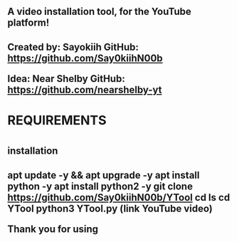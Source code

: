 <h2> A video installation tool, for the YouTube platform!<h2/>

Created by: Sayokiih
GitHub: https://github.com/Say0kiihN00b

Idea: Near Shelby 
GitHub: https://github.com/nearshelby-yt

<h1> REQUIREMENTS <h1/>

<h2> installation <h2/>

apt update -y && apt upgrade -y
apt install python -y
apt install python2 -y
git clone https://github.com/Say0kiihN00b/YTool
cd
ls
cd YTool
python3 YTool.py
(link YouTube video)

Thank you for using
